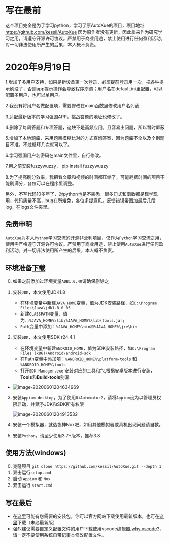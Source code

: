 # 写在最前
这个项目完全是为了学习python，学习了原AutoXue的项目，项目地址 https://github.com/kessil/AutoXue
因为原作者没有更新，因此拿来作为研究学习之用，请遵守开源许可协议。严禁用于商业用途，禁止使用进行任何盈利活动。对一切非法使用所产生的后果，本人概不负责。
# 2020年9月19日
1.增加了多用户支持，如果是新设备第一次登录，必须提前登录用一次，把各种提示刷没了，否则app提示操作会导致程序崩溃；用户名在default.ini里配置，可以配置多用户，也可以单用户。

2.我没有将用户名做配置项，需要修改在main函数里修改用户名列表

3.适配最新版本的学习强国APP，挑战答题的地址也修改了。

4.删除了每周答题和专项答题，这块不是高频应用，且容易出问题，所以暂时屏蔽

5.增加了本地题库，采用题目模糊比对的方式查询答案，因为题库不全以及个别题目不准，不过循环几次就可以了。

6.学习强国用户名密码在main文件里，自行修改。

7.用之前安装fuzzywuzzy，          pip install fuzzywuzzy

8.为了提高刷分效率，我把看文章和视频的时间都压缩了，可能耗费时间的项目不能刷满分，各位可以在程序里调整。

另外，不写代码10多年了，对python也是不熟悉，很多句式和函数都是现学现用，代码质量不高，bug在所难免，各位多提意见。反馈错误带图加最后几段log，在logs文件夹里。

## 免责申明
`AutoXue`为本人`Python`学习交流的开源非营利项目，仅作为`Python`学习交流之用，使用需严格遵守开源许可协议。严禁用于商业用途，禁止使用`AutoXue`进行任何盈利活动。对一切非法使用所产生的后果，本人概不负责。

## 环境准备[下载](http://49.235.90.76:5000/downloads)
0. 如果之前添加过环境变量`ADB1.0.40`请确保删除之

1. 安装`JDK`，本文使用JDK1.8
    + 在环境变量中新建`JAVA_HOME`变量，值为JDK安装路径，如`C:\Program Files\Java\jdk1.8.0_05`
    + 新建`CLASSPATH`变量，值为`.;%JAVA_HOME%\lib;%JAVA_HOME%\lib\tools.jar;`
    + `Path`变量中添加：`%JAVA_HOME%\bin和%JAVA_HOME%\jre\bin`
    
2. 安装`SDK`，本文使用SDK r24.4.1
    + 在环境变量中新建`ANDROID_HOME`，值为SDK安装路径，如`C:\Program Files (x86)\Android\android-sdk`
    + 在Path变量中添加项：`%ANDROID_HOME%\platform-tools` 和 `%ANDROID_HOME%\tools`
    + 打开`SDK Manager.exe` 安装对应的工具和包,根据安卓版本进行安装，**Tools**和**Build-tools**别漏
+ ![image-20200601204634969](./image-20200601204634969.png)
    
3. 安装`Appium-desktop`，为了使用`UiAutomator2`，请将`Appium`设为以管理员权限启动，并赋予JDK和SDK所有权限

    ![image-20200601204913532](./image-20200601204913532.png)

4. 安装一个模拟器，就选夜神Nox吧，如用其他模拟器或真机出现问题请自救。

5. 安装`Python`，请至少使用3.7+版本，推荐3.8

## 使用方法(windows)
0. 克隆项目 `git clone https://github.com/kessil/AutoXue.git --depth 1`
1. 双击运行`setup.cmd`
2. 启动 `Appium` 和 `Nox`
3. 双击运行 `start.cmd`

## 写在最后
+ 在[这里](http://49.235.90.76:5000/downloads)可能有您需要的安装包，你可以官方网站下载使用最新版本，也可在[这里](http://49.235.90.76:5000/downloads)下载（未必最新版）
+ 强烈建议需要自定义配置文件的用户下载使用vscode编辑器,[why vscode?](https://hacpai.com/article/1569745141957)，请一定不要使用系统自带记事本修改配置文件。

